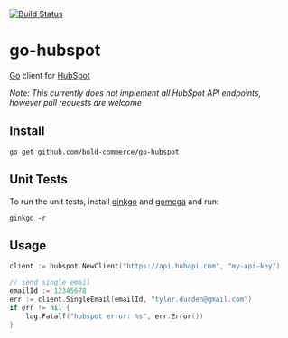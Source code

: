 [![Build Status](https://travis-ci.org/bold-commerce/go-hubspot.png)](https://travis-ci.org/bold-commerce/go-hubspot)

# go-hubspot
[Go](https://golang.org/) client for [HubSpot](https://app.hubspot.com)

*Note: This currently does not implement all HubSpot API endpoints, however pull requests are welcome*

## Install
```
go get github.com/bold-commerce/go-hubspot
```

## Unit Tests
To run the unit tests, install [ginkgo](https://onsi.github.io/ginkgo) and [gomega](https://onsi.github.io/gomega/) and run:

```
ginkgo -r
```

## Usage

```go
client := hubspot.NewClient("https://api.hubapi.com", "my-api-key")

// send single email
emailId := 12345678
err := client.SingleEmail(emailId, "tyler.durden@gmail.com")
if err != nil {
	log.Fatalf("hubspot error: %s", err.Error())
}
```
